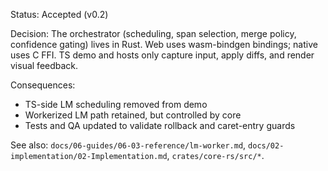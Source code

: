 Status: Accepted (v0.2)

Decision: The orchestrator (scheduling, span selection, merge policy, confidence gating) lives in Rust. Web uses wasm-bindgen bindings; native uses C FFI. TS demo and hosts only capture input, apply diffs, and render visual feedback.

Consequences:

- TS-side LM scheduling removed from demo
- Workerized LM path retained, but controlled by core
- Tests and QA updated to validate rollback and caret-entry guards

See also: `docs/06-guides/06-03-reference/lm-worker.md`, `docs/02-implementation/02-Implementation.md`, `crates/core-rs/src/*`.
